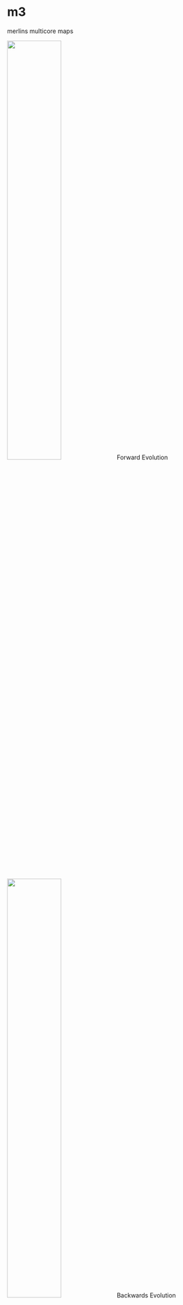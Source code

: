 # m3
merlins multicore maps


<img src="documentation/evolution_forward.gif" width="50%">
Forward Evolution
<img src="documentation/evolution_backwards.gif" width="50%">
Backwards Evolution
